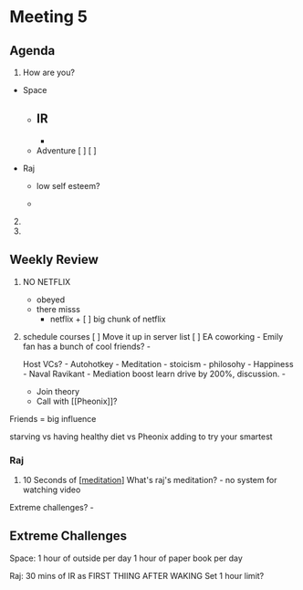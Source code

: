 # Meeting 5

## Agenda
1. How are you?
- Space
    - IR
        - 
        -
    - Adventure
        [ ] 
        [ ] 

- Raj
    - low self esteem?
    
    - 



2. 
3. 


## Weekly Review
1. NO NETFLIX
    - obeyed
    - there misss 
        - netflix +
    [ ] big chunk of netflix

2. schedule courses
    [ ] Move it up in server list
    [ ] EA coworking
        - Emily fan has a bunch of cool friends?
        - 

    Host VCs?
        - Autohotkey
        - Meditation
            - stoicism
            - philosohy
            - Happiness 
            - Naval Ravikant
            - Mediation boost learn drive by 200%, discussion.
                -                           
    - Join theory
    - Call with [[Pheonix]]?

Friends = big influence

starving vs having healthy diet
vs
Pheonix adding to try your smartest


### Raj
1. 10 Seconds of [[meditation]]
    What's raj's meditation?
        - no system for watching video

Extreme challenges?
    - 



## Extreme Challenges

Space: 
1 hour of outside per day
1 hour of paper book per day


Raj:
30 mins of IR as FIRST THIING AFTER WAKING
Set 1 hour limit?



[//begin]: # "Autogenerated link references for markdown compatibility"
[meditation]: meditation "Meditation"
[//end]: # "Autogenerated link references"